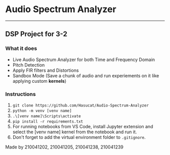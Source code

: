 # Audio Spectrum Analyzer

---

## DSP Project for 3-2

### What it does

- Live Audio Spectrum Analyzer for both Time and Frequency Domain
- Pitch Detection
- Apply FIR filters and Distortions
- Sandbox Mode (Save a chunk of audio and run experiements on it like applying custom **kernels**)

### Instructions

1. `git clone https://github.com/Hasucat/Audio-Spectrum-Analyzer`
2. `python -m venv [venv name]`
3. `.\[venv name]\Scripts\activate`
4. `pip install -r requirements.txt`
5. For running notebooks from VS Code, install Jupyter extension and select the [venv name] kernel from the notebook and run it.
6. Don't forget to add the virtual environment folder to `.gitignore`.

Made by 210041202, 210041205, 210041238, 210041239
